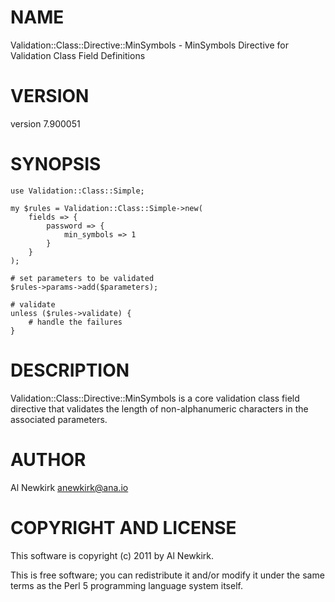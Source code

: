 # NAME

Validation::Class::Directive::MinSymbols - MinSymbols Directive for Validation Class Field Definitions

# VERSION

version 7.900051

# SYNOPSIS

    use Validation::Class::Simple;

    my $rules = Validation::Class::Simple->new(
        fields => {
            password => {
                min_symbols => 1
            }
        }
    );

    # set parameters to be validated
    $rules->params->add($parameters);

    # validate
    unless ($rules->validate) {
        # handle the failures
    }

# DESCRIPTION

Validation::Class::Directive::MinSymbols is a core validation class field
directive that validates the length of non-alphanumeric characters in the
associated parameters.

# AUTHOR

Al Newkirk <anewkirk@ana.io>

# COPYRIGHT AND LICENSE

This software is copyright (c) 2011 by Al Newkirk.

This is free software; you can redistribute it and/or modify it under
the same terms as the Perl 5 programming language system itself.

